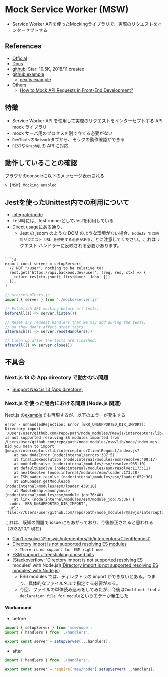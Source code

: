 # Mock Service Worker (MSW)
- Service Worker APIを使ったMockingライブラリで、実際のリクエストをインターセプトする

## References
- [Official](https://mswjs.io/)
- [Docs](https://mswjs.io/docs/getting-started/install)
- [github](https://github.com/mswjs/msw): Star: 10.5K, 2018/11 created
- [github:example](https://github.com/mswjs/examples)
  - [nextjs example](https://github.com/vercel/next.js/tree/canary/examples/with-msw)
- Others
  - [How to Mock API Requests in Front-End Development?](https://www.codit.eu/blog/how-to-mock-api-requests-in-front-end-development/)

## 特徴

- Service Worker API を使用して実際のリクエストをインターセプトする API mock ライブラリ
- mock サーバ用のプロセスを別で立てる必要がない
- `DevTools`の`Network`タブから、モックの動作確認ができる
- `REST`や`GraphQL`の API に対応

## 動作していることの確認
ブラウザのconsoleに以下のメッセージ表示される
```
> [MSW] Mocking enabled
```

## Jestを使ったUnittest内での利用について
- [integrate/node](https://mswjs.io/docs/getting-started/integrate/node)
- Test時には、test runnerとしてJestを利用している
- [Direct usage](https://mswjs.io/docs/getting-started/integrate/node#direct-usage)にある通り、
  - Jest の jsdom のような DOM のような環境がない場合、`NodeJS では絶対リクエスト URL を使用する必要がある`ことに注意してください。これはリクエスト ハンドラーに反映される必要があります。
```

```js
export const server = setupServer(
  // NOT "/user", nothing to be relative to!
  rest.get('https://api.backend.dev/user', (req, res, ctx) => {
    return res(ctx.json({ firstName: 'John' }))
  }),
)
```

```js
// src/setupTests.js
import { server } from './mocks/server.js'

// Establish API mocking before all tests.
beforeAll(() => server.listen())

// Reset any request handlers that we may add during the tests,
// so they don't affect other tests.
afterEach(() => server.resetHandlers())

// Clean up after the tests are finished.
afterAll(() => server.close())
```

## 不具合
### Next.js 13 の App directory で動かない問題

- [Support Next.js 13 (App directory) ](https://github.com/mswjs/msw/issues/1644)

### Next.js を使った場合における問題 (Node.js 関連)

Next.js の[example](https://github.com/vercel/next.js/tree/canary/examples/with-msw)でも再現するが、以下のエラーが発生する

```
error - unhandledRejection: Error [ERR_UNSUPPORTED_DIR_IMPORT]: Directory import '/Users/user/github.com/repo/path/node_modules/@mswjs/interceptors/lib/interceptors/ClientRequest' is not supported resolving ES modules imported from /Users/user/github.com/repo/path/node_modules/msw/lib/node/index.mjs
Did you mean to import @mswjs/interceptors/lib/interceptors/ClientRequest/index.js?
    at new NodeError (node:internal/errors:387:5)
    at finalizeResolution (node:internal/modules/esm/resolve:400:17)
    at moduleResolve (node:internal/modules/esm/resolve:965:10)
    at defaultResolve (node:internal/modules/esm/resolve:1173:11)
    at nextResolve (node:internal/modules/esm/loader:173:28)
    at ESMLoader.resolve (node:internal/modules/esm/loader:852:30)
    at ESMLoader.getModuleJob (node:internal/modules/esm/loader:439:18)
    at ModuleWrap.<anonymous> (node:internal/modules/esm/module_job:76:40)
    at link (node:internal/modules/esm/module_job:75:36) {
  code: 'ERR_UNSUPPORTED_DIR_IMPORT',
  url: 'file:///Users/user/github.com/repo/path/node_modules/@mswjs/interceptors/lib/interceptors/ClientRequest'
```

これは、既知の問題で issue にもあがっており、今後修正されると思われる（2022/10/1 現在)

- [Can't resolve '@mswjs/interceptors/lib/interceptors/ClientRequest'](https://github.com/mswjs/msw/issues/1267)
- [Directory import is not supported resolving ES modules](https://github.com/mswjs/msw/issues/1201)
  - `There is no support for ESM right now`
- [ESM support + treeshaking unused bits](https://github.com/mswjs/msw/issues/1384)
- [Stackoverflow: 'Directory import is not supported resolving ES modules' with Node.js](['Directory import is not supported resolving ES modules' with Node.js](https://stackoverflow.com/questions/64453859/directory-import-is-not-supported-resolving-es-modules-with-node-js))
  - ES6 modules では、ディレクトリの import ができないとある。つまり、具体的なファイル名まで指定する必要がある。
  - 今回、ファイルの単体読み込みをしてみたが、今後は`Could not find a declaration file for module`というエラーが発生した

#### Workaround

- before

```ts
import { setupServer } from 'msw/node';
import { handlers } from './handlers';

export const server = setupServer(...handlers);
```

- after

```ts
import { handlers } from './handlers';

export const server = require('msw/node').setupServer(...handlers);
```
